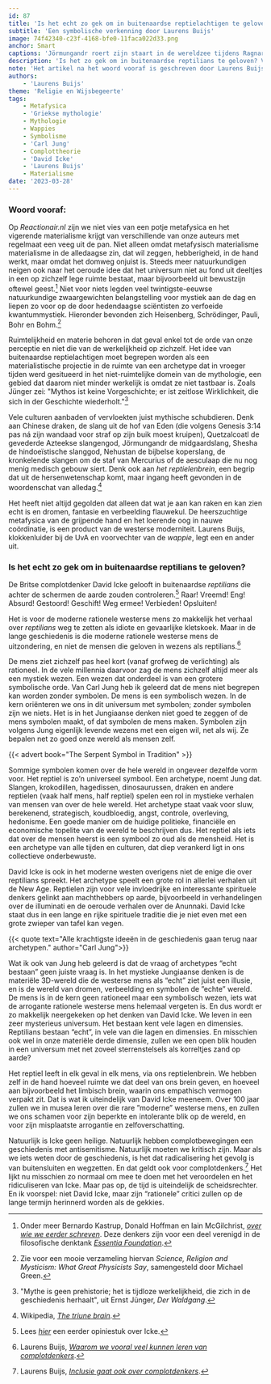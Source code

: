 ```yaml
---
id: 87
title: 'Is het echt zo gek om in buitenaardse reptielachtigen te geloven?'
subtitle: 'Een symbolische verkenning door Laurens Buijs'
image: 74f42340-c23f-4168-bfe0-11faca022d33.png
anchor: Smart
captions: 'Jörmungandr roert zijn staart in de wereldzee tijdens Ragnarök, het einde der tijden volgens de Noordse mythologie. Tekening van Louis Moe, 1898.'
description: 'Is het zo gek om in buitenaardse reptilians te geloven? Volgens de jungiaanse psychologie niet, het reptiel is een universeel symbool in mystieke verhalen van over de hele wereld en speelt vaak een rol voor controle, angst en overleving. Hoewel in de moderne westerse wereld vaak neergekeken wordt op het reptielenbrein, moeten we ons afvragen of we ons niet te veel focussen op de materiële 3D-wereld en ons meer openstellen voor symbolen die diep verankerd zijn in ons collectieve onderbewuste.'
note: 'Het artikel na het woord vooraf is geschreven door Laurens Buijs en verscheen oorspronkelijk op zijn *[blog](https://laurensbuijs.org/2022/10/25/is-het-echt-zo-gek-om-in-buitenaardse-reptilians-te-geloven/)*.'
authors:
    - 'Laurens Buijs'
theme: 'Religie en Wijsbegeerte'
tags:
    - Metafysica
    - 'Griekse mythologie'
    - Mythologie
    - Wappies
    - Symbolisme
    - 'Carl Jung'
    - Complottheorie
    - 'David Icke'
    - 'Laurens Buijs'
    - Materialisme
date: '2023-03-28'
---
```


### Woord vooraf:

Op _Reactionair.nl_ zijn we niet vies van een potje metafysica en het vigerende materialisme krijgt van verschillende van onze auteurs met regelmaat een veeg uit de pan. Niet alleen omdat metafysisch materialisme materialisme in de alledaagse zin, dat wil zeggen, hebberigheid, in de hand werkt, maar omdat het domweg onjuist is. Steeds meer natuurkundigen neigen ook naar het oeroude idee dat het universum niet au fond uit deeltjes in een op zichzelf lege ruimte bestaat, maar bijvoorbeeld uit bewustzijn oftewel geest.[^1] Niet voor niets legden veel twintigste-eeuwse natuurkundige zwaargewichten belangstelling voor mystiek aan de dag en liepen zo voor op de door hedendaagse sciëntisten zo verfoeide kwantummystiek. Hieronder bevonden zich Heisenberg, Schrödinger, Pauli, Bohr en Bohm.[^2]

Ruimtelijkheid en materie behoren in dat geval enkel tot de orde van onze perceptie en niet die van de werkelijkheid op zichzelf. Het idee van buitenaardse reptielachtigen moet begrepen worden als een materialistische projectie in de ruimte van een archetype dat in vroeger tijden werd gesitueerd in het niet-ruimtelijke domein van de mythologie, een gebied dat daarom niet minder werkelijk is omdat ze niet tastbaar is. Zoals Jünger zei: "Mythos ist keine Vorgeschichte; er ist zeitlose Wirklichkeit, die sich in der Geschichte wiederholt."[^3]

Vele culturen aanbaden of vervloekten juist mythische schubdieren. Denk aan Chinese draken,  de slang uit de hof van Eden (die volgens Genesis 3:14 pas ná zijn wandaad voor straf op zijn buik moest kruipen), Quetzalcoatl de gevederde Azteekse slangengod, Jörmungandr de midgaardslang, Shesha de hindoeïstische slanggod, Nehustan de bijbelse koperslang, de kronkelende slangen om de staf van Mercurius of de aesculaap die nu nog menig medisch gebouw siert. Denk ook aan _het reptielenbrein_, een begrip dat uit de hersenwetenschap komt, maar ingang heeft gevonden in de woordenschat van alledag.[^4]

Het heeft niet altijd gegolden dat alleen dat wat je aan kan raken en kan zien echt is en dromen, fantasie en verbeelding flauwekul. De heerszuchtige metafysica van de grijpende hand en het loerende oog in nauwe coördinatie, is een product van de westerse moderniteit. Laurens Buijs, klokkenluider bij de UvA en voorvechter van de _wappie_, legt een en ander uit.

### Is het echt zo gek om in buitenaardse reptilians te geloven?

De Britse complotdenker David Icke gelooft in buitenaardse _reptilians_ die achter de schermen de aarde zouden controleren.[^5] Raar! Vreemd! Eng! Absurd! Gestoord! Geschift! Weg ermee! Verbieden! Opsluiten!

Het is voor de moderne rationele westerse mens zo makkelijk het verhaal over _reptilians_ weg te zetten als idiote en gevaarlijke kletskoek. Maar in de lange geschiedenis is die moderne rationele westerse mens de uitzondering, en niet de mensen die geloven in wezens als reptilians.[^6]

De mens ziet zichzelf pas heel kort (vanaf grofweg de verlichting) als rationeel. In de vele millennia daarvoor zag de mens zichzelf altijd meer als een mystiek wezen. Een wezen dat onderdeel is van een grotere symbolische orde. Van Carl Jung heb ik geleerd dat de mens niet begrepen kan worden zonder symbolen. De mens is een symbolisch wezen. In de kern oriënteren we ons in dit universum met symbolen; zonder symbolen zijn we niets. Het is in het Jungiaanse denken niet goed te zeggen of de mens symbolen maakt, of dat symbolen de mens maken. Symbolen zijn volgens Jung eigenlijk levende wezens met een eigen wil, net als wij. Ze bepalen net zo goed onze wereld als mensen zelf.

{{< advert book="The Serpent Symbol in Tradition" >}}

Sommige symbolen komen over de hele wereld in ongeveer dezelfde vorm voor. Het reptiel is zo’n universeel symbool. Een archetype, noemt Jung dat. Slangen, krokodillen, hagedissen, dinosaurussen, draken en andere reptielen (vaak half mens, half reptiel) spelen een rol in mystieke verhalen van mensen van over de hele wereld. Het archetype staat vaak voor sluw, berekenend, strategisch, koudbloedig, angst, controle, overleving, hedonisme. Een goede manier om de huidige politieke, financiële en economische topelite van de wereld te beschrijven dus. Het reptiel als iets dat over de mensen heerst is een symbool zo oud als de mensheid. Het is een archetype van alle tijden en culturen, dat diep verankerd ligt in ons collectieve onderbewuste.

David Icke is ook in het moderne westen overigens niet de enige die over reptilians spreekt. Het archetype speelt een grote rol in allerlei verhalen uit de New Age. Reptielen zijn voor vele invloedrijke en interessante spirituele denkers gelinkt aan machthebbers op aarde, bijvoorbeeld in verhandelingen over de illuminati en de oeroude verhalen over de Anunnaki. David Icke staat dus in een lange en rijke spirituele traditie die je niet even met een grote zwieper van tafel kan vegen.

{{< quote text="Alle krachtigste ideeën in de geschiedenis gaan terug naar archetypen." author="Carl Jung">}}

Wat ik ook van Jung heb geleerd is dat de vraag of archetypes “echt bestaan” geen juiste vraag is. In het mystieke Jungiaanse denken is de materiële 3D-wereld die de westerse mens als “echt” ziet juist een illusie, en is de wereld van dromen, verbeelding en symbolen de ”echte” wereld. De mens is in de kern geen rationeel maar een symbolisch wezen, iets wat de arrogante rationele westerse mens helemaal vergeten is. En dus wordt er zo makkelijk neergekeken op het denken van David Icke. We leven in een zeer mysterieus universum. Het bestaan kent vele lagen en dimensies. Reptilians bestaan “echt”, in vele van die lagen en dimensies. En misschien ook wel in onze materiële derde dimensie, zullen we een open blik houden in een universum met net zoveel sterrenstelsels als korreltjes zand op aarde?

Het reptiel leeft in elk geval in elk mens, via ons reptielenbrein. We hebben zelf in de hand hoeveel ruimte we dat deel van ons brein geven, en hoeveel aan bijvoorbeeld het limbisch brein, waarin ons empathisch vermogen verpakt zit. Dat is wat ik uiteindelijk van David Icke meeneem. Over 100 jaar zullen we in musea leren over die rare ”moderne” westerse mens, en zullen we ons schamen voor zijn beperkte en intolerante blik op de wereld, en voor zijn misplaatste arrogantie en zelfoverschatting.

Natuurlijk is Icke geen heilige. Natuurlijk hebben complotbewegingen een geschiedenis met antisemitisme. Natuurlijk moeten we kritisch zijn. Maar als we iets weten door de geschiedenis, is het dat radicalisering het gevolg is van buitensluiten en wegzetten. En dat geldt ook voor complotdenkers.[^7] Het lijkt nu misschien zo normaal om mee te doen met het veroordelen en het ridiculiseren van Icke. Maar pas op, de tijd is uiteindelijk de scheidsrechter. En ik voorspel: niet David Icke, maar zijn “rationele” critici zullen op de lange termijn herinnerd worden als de gekkies.

[^1]: Onder meer Bernardo Kastrup, Donald Hoffman en Iain McGilchrist, *[over wie we eerder schreven](https://reactionair.nl/artikelen/de-meester-en-zijn-gezant/)*. Deze denkers zijn voor een deel verenigd in de filosofische denktank *[Essentia Foundation](https://www.essentiafoundation.org/)*.
[^2]: Zie voor een mooie verzameling hiervan _Science, Religion and Mysticism: What Great Physicists Say_, samengesteld door Michael Green.
[^3]: "Mythe is geen prehistorie; het is tijdloze werkelijkheid, die zich in de geschiedenis herhaalt", uit Ernst Jünger, _Der Waldgang_.
[^4]: Wikipedia, *[The triune brain](https://en.wikipedia.org/wiki/Triune_brain_)*.
[^5]: Lees *[hier](https://reactionair.nl/artikelen/loos-alarm-slaan-overdrijven-gekken-negeren/)* een eerder opiniestuk over Icke. 
[^6]: Laurens Buijs, *[Waarom we vooral veel kunnen leren van complotdenkers](https://laurensbuijs.org/2021/12/26/waarom-we-vooral-veel-kunnen-leren-van-complotdenkers/)*.
[^7]: Laurens Buijs, *[Inclusie gaat ook over complotdenkers](https://laurensbuijs.org/2022/10/16/inclusie-gaat-ook-over-complotdenkers/)*.
